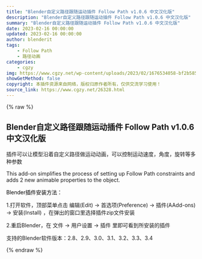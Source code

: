 ```yaml
---
title: "Blender自定义路径跟随运动插件 Follow Path v1.0.6 中文汉化版"
description: "Blender自定义路径跟随运动插件 Follow Path v1.0.6 中文汉化版"
summary: "Blender自定义路径跟随运动插件 Follow Path v1.0.6 中文汉化版"
date: 2023-02-16 00:00:00
updated: 2023-02-16 00:00:00
author: blenderit
tags: 
    - Follow Path
    - 路径动画
categories:
    - cgzy
img: https://www.cgzy.net/wp-content/uploads/2023/02/1676534058-bf2b585aaeb7a04.jpg
showGetMethod: false
copyright: 本插件资源来自网络，版权归原作者所有，仅供交流学习使用！
source_link: https://www.cgzy.net/26328.html
---
```


{% raw %}
<div class="wp-block-pandastudio-title"><div class="title_style_01"><h2 id="h2-0">Blender自定义路径跟随运动插件 Follow Path v1.0.6 中文汉化版</h2></div></div><p class="is-style-text-indent-2em">插件可以让模型沿着自定义路径做运动动画，可以控制运动速度，角度，旋转等多种参数</p><p>This add-on simplifies the process of setting up Follow Path constraints and adds 2 new animable properties to the object.</p><p><mark style="background-color:rgba(0, 0, 0, 0)" class="has-inline-color has-vivid-red-color">Blender插件安装方法：</mark></p><p>1.打开软件，顶部菜单点击 编辑(Edit) → 首选项(Preference) → 插件(AAdd-ons) → 安装(Install) ，在弹出的窗口里选择插件zip文件安装</p><p>2.重启Blender，在 文件 → 用户设置 → 插件 里即可看到所安装的插件</p><div class="wp-block-pandastudio-tips"><div class="tip success "><p>支持的Blender软件版本：2.8、2.9、3.0、3.1、3.2、3.3、3.4</p>
</div></div>
<div style="display: none">cgzy</div>
{% endraw %}